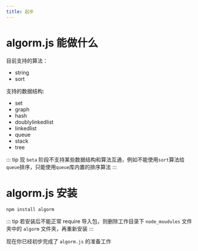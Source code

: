 ```yaml
---
title: 起步
---
```

# algorm.js 能做什么
目前支持的算法：
- string
- sort  

支持的数据结构:
- set
- graph 
- hash
- doublylinkedlist
- linkedlist
- queue
- stack 
- tree

::: tip
现 `beta` 阶段不支持某些数据结构和算法互通，例如不能使用`sort`算法给`queue`排序，只能使用`queue`库内置的排序算法
:::

# algorm.js 安装
``` bash
npm install algorm
```

::: tip
若安装后不能正常 require 导入包，则删除工作目录下 `node_moudules` 文件夹中的 `algorm` 文件夹，再重新安装
:::

现在你已经初步完成了 `algorm.js` 的准备工作